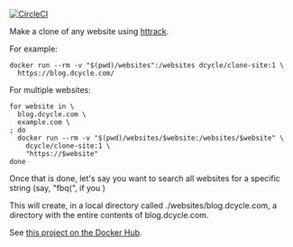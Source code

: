[![CircleCI](https://circleci.com/gh/dcycle/docker-clone-site.svg?style=svg)](https://circleci.com/gh/dcycle/docker-clone-site)

Make a clone of any website using [httrack](https://www.httrack.com).

For example:

    docker run --rm -v "$(pwd)/websites":/websites dcycle/clone-site:1 \
      https://blog.dcycle.com/

For multiple websites:

    for website in \
      blog.dcycle.com \
      example.com \
    ; do
      docker run --rm -v "$(pwd)/websites/$website:/websites/$website" \
        dcycle/clone-site:1 \
        "https://$website"
    done

Once that is done, let's say you want to search all websites for a specific string (say, "fbq(", if you )


This will create, in a local directory called ./websites/blog.dcycle.com, a directory with the entire contents of blog.dcycle.com.

See [this project on the Docker Hub](https://hub.docker.com/r/dcycle/clone-site/).
